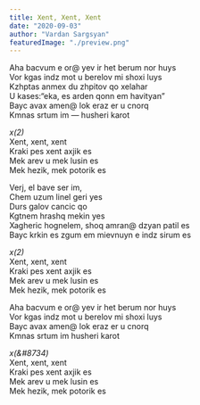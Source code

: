 ```yaml
---
title: Xent, Xent, Xent
date: "2020-09-03"
author: "Vardan Sargsyan"
featuredImage: "./preview.png"
---
```


Aha bacvum e or@ yev ir het berum nor huys <br />
Vor kgas indz mot u berelov mi shoxi luys <br />
Kzhptas anmex du zhpitov qo xelahar <br />
U kases:“eka, es arden qonn em havityan” <br />
Bayc avax amen@ lok eraz er u cnorq <br />
Kmnas srtum im — husheri karot <br />

*x(2)*<br />
Xent, xent, xent <br />
Kraki pes xent axjik es <br />
Mek arev u mek lusin es <br />
Mek hezik, mek potorik es <br />

Verj, el bave ser im, <br />
Chem uzum linel geri yes <br />
Durs galov cancic qo <br />
Kgtnem hrashq mekin yes <br />
Xagheric hognelem, shoq amran@ dzyan patil es <br />
Bayc krkin es zgum em mievnuyn e indz sirum es <br />

*x(2)*<br />
Xent, xent, xent <br />
Kraki pes xent axjik es <br />
Mek arev u mek lusin es <br />
Mek hezik, mek potorik es <br />

Aha bacvum e or@ yev ir het berum nor huys <br />
Vor kgas indz mot u berelov mi shoxi luys <br />
Bayc avax amen@ lok eraz er u cnorq <br />
Kmnas srtum im husheri karot <br />

*x(&#8734)* <br />
Xent, xent, xent <br />
Kraki pes xent axjik es <br />
Mek arev u mek lusin es <br />
Mek hezik, mek potorik es <br />

